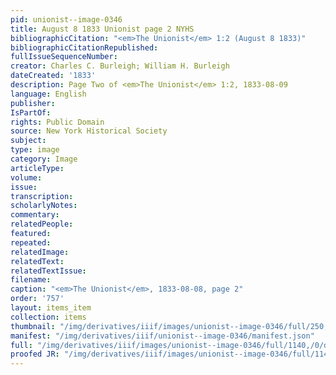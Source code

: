 ```yaml
---
pid: unionist--image-0346
title: August 8 1833 Unionist page 2 NYHS
bibliographicCitation: "<em>The Unionist</em> 1:2 (August 8 1833)"
bibliographicCitationRepublished: 
fullIssueSequenceNumber: 
creator: Charles C. Burleigh; William H. Burleigh
dateCreated: '1833'
description: Page Two of <em>The Unionist</em> 1:2, 1833-08-09
language: English
publisher: 
IsPartOf: 
rights: Public Domain
source: New York Historical Society
subject: 
type: image
category: Image
articleType: 
volume: 
issue: 
transcription: 
scholarlyNotes: 
commentary: 
relatedPeople: 
featured: 
repeated: 
relatedImage: 
relatedText: 
relatedTextIssue: 
filename: 
caption: "<em>The Unionist</em>, 1833-08-08, page 2"
order: '757'
layout: items_item
collection: items
thumbnail: "/img/derivatives/iiif/images/unionist--image-0346/full/250,/0/default.jpg"
manifest: "/img/derivatives/iiif/unionist--image-0346/manifest.json"
full: "/img/derivatives/iiif/images/unionist--image-0346/full/1140,/0/default.jpg"
proofed JR: "/img/derivatives/iiif/images/unionist--image-0346/full/1140,/0/default.jpg"
---
```

